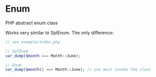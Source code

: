 Enum
====

PHP abstract enum class

Works very similar to SplEnum. The only difference:

```php
// see example/index.php

// SplEnum
var_dump($month === Month::June);

// Enum
var_dump($month() === Month::June); // you must invoke the class

```
